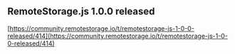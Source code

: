 ## RemoteStorage.js 1.0.0 released
  
  [https://community.remotestorage.io/t/remotestorage-js-1-0-0-released/414](https://community.remotestorage.io/t/remotestorage-js-1-0-0-released/414)